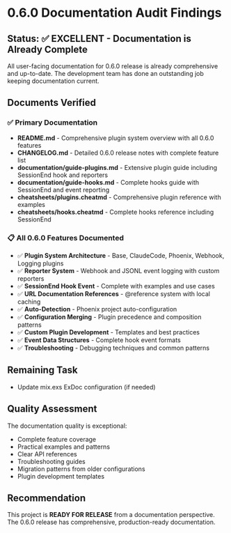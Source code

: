 # 0.6.0 Documentation Audit Findings

## Status: ✅ EXCELLENT - Documentation is Already Complete

All user-facing documentation for 0.6.0 release is already comprehensive and up-to-date. The development team has done an outstanding job keeping documentation current.

## Documents Verified

### ✅ Primary Documentation
- **README.md** - Comprehensive plugin system overview with all 0.6.0 features
- **CHANGELOG.md** - Detailed 0.6.0 release notes with complete feature list
- **documentation/guide-plugins.md** - Extensive plugin guide including SessionEnd hook and reporters
- **documentation/guide-hooks.md** - Complete hooks guide with SessionEnd and event reporting
- **cheatsheets/plugins.cheatmd** - Comprehensive plugin reference with examples
- **cheatsheets/hooks.cheatmd** - Complete hooks reference including SessionEnd

### 📋 All 0.6.0 Features Documented
- ✅ **Plugin System Architecture** - Base, ClaudeCode, Phoenix, Webhook, Logging plugins
- ✅ **Reporter System** - Webhook and JSONL event logging with custom reporters  
- ✅ **SessionEnd Hook Event** - Complete with examples and use cases
- ✅ **URL Documentation References** - @reference system with local caching
- ✅ **Auto-Detection** - Phoenix project auto-configuration
- ✅ **Configuration Merging** - Plugin precedence and composition patterns
- ✅ **Custom Plugin Development** - Templates and best practices
- ✅ **Event Data Structures** - Complete hook event formats
- ✅ **Troubleshooting** - Debugging techniques and common patterns

## Remaining Task
- Update mix.exs ExDoc configuration (if needed)

## Quality Assessment
The documentation quality is exceptional:
- Complete feature coverage
- Practical examples and patterns  
- Clear API references
- Troubleshooting guides
- Migration patterns from older configurations
- Plugin development templates

## Recommendation
This project is **READY FOR RELEASE** from a documentation perspective. The 0.6.0 release has comprehensive, production-ready documentation.